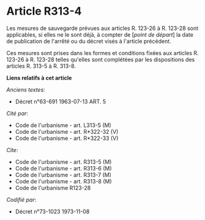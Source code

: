 # Article R313-4

Les mesures de sauvegarde prévues aux articles R. 123-26 à R. 123-28 sont applicables, si elles ne le sont déjà, à compter de
[*point de départ*] la date de publication de l'arrêté ou du décret visés à l'article précédent.

Ces mesures sont prises dans les formes et conditions fixées aux articles R. 123-26 à R. 123-28 telles qu'elles sont
complétées par les dispositions des articles R. 313-5 à R. 313-8.

**Liens relatifs à cet article**

_Anciens textes_:

  - Décret n°63-691 1963-07-13 ART. 5

_Cité par_:

  - Code de l'urbanisme - art. L313-5 (M)
  - Code de l'urbanisme - art. R*322-32 (V)
  - Code de l'urbanisme - art. R*322-33 (V)

_Cite_:

  - Code de l'urbanisme - art. R313-5 (M)
  - Code de l'urbanisme - art. R313-6 (M)
  - Code de l'urbanisme - art. R313-7 (M)
  - Code de l'urbanisme - art. R313-8 (M)
  - Code de l'urbanisme R123-28

_Codifié par_:

  - Décret n°73-1023 1973-11-08

